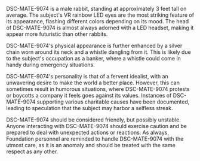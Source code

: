 DSC-MATE-9074 is a male rabbit, standing at approximately 3 feet tall on average. The subject's VR rainbow LED eyes are the most striking feature of its appearance, flashing different colors depending on its mood. The head of DSC-MATE-9074 is almost always adorned with a LED headset, making it appear more futuristic than other rabbits. 

DSC-MATE-9074's physical appearance is further enhanced by a silver chain worn around its neck and a whistle dangling from it. This is likely due to the subject's occupation as a banker, where a whistle could come in handy during emergency situations. 

DSC-MATE-9074's personality is that of a fervent idealist, with an unwavering desire to make the world a better place. However, this can sometimes result in humorous situations, where DSC-MATE-9074 protests or boycotts a company it feels goes against its values. Instances of DSC-MATE-9074 supporting various charitable causes have been documented, leading to speculation that the subject may harbor a selfless streak. 

DSC-MATE-9074 should be considered friendly, but possibly unstable. Anyone interacting with DSC-MATE-9074 should exercise caution and be prepared to deal with unexpected actions or reactions. As always, Foundation personnel are reminded to handle DSC-MATE-9074 with the utmost care, as it is an anomaly and should be treated with the same respect as any other.